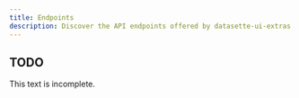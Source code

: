 ```yaml
---
title: Endpoints
description: Discover the API endpoints offered by datasette-ui-extras.
---
```


## TODO

This text is incomplete.
